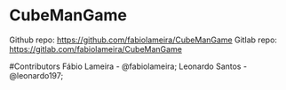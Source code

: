 # CubeManGame
Github repo: https://github.com/fabiolameira/CubeManGame
Gitlab repo: https://gitlab.com/fabiolameira/CubeManGame

#Contributors
Fábio Lameira - @fabiolameira;
Leonardo Santos - @leonardo197;